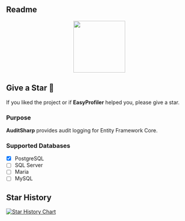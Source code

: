 ## Readme
<p align="center">
  <img src="https://github.com/user-attachments/assets/ca191e7f-359c-4785-aa88-71d3f6eacc21" style="max-width:100%;" height="140" />
</p>

## Give a Star 🌟
If you liked the project or if **EasyProfiler** helped you, please give a star.

### Purpose
**AuditSharp** provides audit logging for Entity Framework Core.

### Supported Databases
- [x] PostgreSQL
- [ ] SQL Server
- [ ] Maria
- [ ] MySQL

## Star History

[![Star History Chart](https://api.star-history.com/svg?repos=furkandeveloper/AuditSharp&type=Date)](https://star-history.com/#furkandeveloper/AuditSharp&Date)
